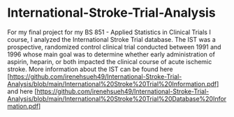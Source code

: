# International-Stroke-Trial-Analysis
For my final project for my BS 851 - Applied Statistics in Clinical Trials I course, I analyzed the International Stroke Trial database. The IST was a prospective, randomized control clinical trial conducted between 1991 and 1996 whose main goal was to determine whether early administration of aspirin, heparin, or both impacted the clinical course of acute ischemic stroke. More information about the IST can be found here [https://github.com/irenehsueh49/International-Stroke-Trial-Analysis/blob/main/International%20Stroke%20Trial%20Information.pdf] and here [https://github.com/irenehsueh49/International-Stroke-Trial-Analysis/blob/main/International%20Stroke%20Trial%20Database%20Information.pdf]

